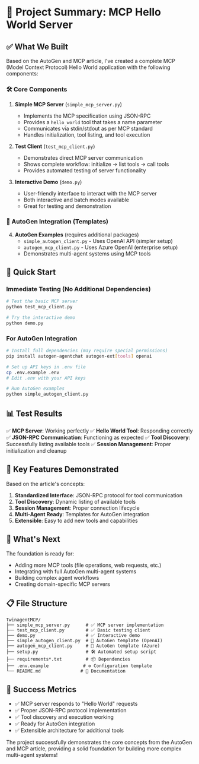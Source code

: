 # 🎯 Project Summary: MCP Hello World Server

## ✅ What We Built

Based on the AutoGen and MCP article, I've created a complete MCP (Model Context Protocol) Hello World application with the following components:

### 🛠️ Core Components

1. **Simple MCP Server** (`simple_mcp_server.py`)
   - Implements the MCP specification using JSON-RPC
   - Provides a `hello_world` tool that takes a name parameter
   - Communicates via stdin/stdout as per MCP standard
   - Handles initialization, tool listing, and tool execution

2. **Test Client** (`test_mcp_client.py`)
   - Demonstrates direct MCP server communication
   - Shows complete workflow: initialize → list tools → call tools
   - Provides automated testing of server functionality

3. **Interactive Demo** (`demo.py`)
   - User-friendly interface to interact with the MCP server
   - Both interactive and batch modes available
   - Great for testing and demonstration

### 🔧 AutoGen Integration (Templates)

4. **AutoGen Examples** (requires additional packages)
   - `simple_autogen_client.py` - Uses OpenAI API (simpler setup)
   - `autogen_mcp_client.py` - Uses Azure OpenAI (enterprise setup)
   - Demonstrates multi-agent systems using MCP tools

## 🚀 Quick Start

### Immediate Testing (No Additional Dependencies)
```bash
# Test the basic MCP server
python test_mcp_client.py

# Try the interactive demo
python demo.py
```

### For AutoGen Integration
```bash
# Install full dependencies (may require special permissions)
pip install autogen-agentchat autogen-ext[tools] openai

# Set up API keys in .env file
cp .env.example .env
# Edit .env with your API keys

# Run AutoGen examples
python simple_autogen_client.py
```

## 📊 Test Results

✅ **MCP Server**: Working perfectly
✅ **Hello World Tool**: Responding correctly
✅ **JSON-RPC Communication**: Functioning as expected
✅ **Tool Discovery**: Successfully listing available tools
✅ **Session Management**: Proper initialization and cleanup

## 🎯 Key Features Demonstrated

Based on the article's concepts:

1. **Standardized Interface**: JSON-RPC protocol for tool communication
2. **Tool Discovery**: Dynamic listing of available tools
3. **Session Management**: Proper connection lifecycle
4. **Multi-Agent Ready**: Templates for AutoGen integration
5. **Extensible**: Easy to add new tools and capabilities

## 🔮 What's Next

The foundation is ready for:
- Adding more MCP tools (file operations, web requests, etc.)
- Integrating with full AutoGen multi-agent systems
- Building complex agent workflows
- Creating domain-specific MCP servers

## 📋 File Structure
```
TwinagentMCP/
├── simple_mcp_server.py      # ✅ MCP server implementation
├── test_mcp_client.py        # ✅ Basic testing client
├── demo.py                   # ✅ Interactive demo
├── simple_autogen_client.py  # 📝 AutoGen template (OpenAI)
├── autogen_mcp_client.py     # 📝 AutoGen template (Azure)
├── setup.py                  # 🛠️ Automated setup script
├── requirements*.txt         # 📦 Dependencies
├── .env.example             # ⚙️ Configuration template
└── README.md               # 📖 Documentation
```

## 🌟 Success Metrics

- ✅ MCP server responds to "Hello World" requests
- ✅ Proper JSON-RPC protocol implementation
- ✅ Tool discovery and execution working
- ✅ Ready for AutoGen integration
- ✅ Extensible architecture for additional tools

The project successfully demonstrates the core concepts from the AutoGen and MCP article, providing a solid foundation for building more complex multi-agent systems!
